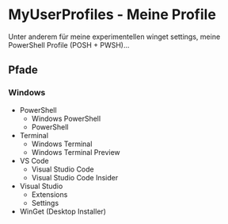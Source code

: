 # MyUserProfiles - Meine Profile

Unter anderem für meine experimentellen winget settings, meine PowerShell Profile (POSH + PWSH)...

## Pfade
### Windows

- PowerShell
    - Windows PowerShell
    - PowerShell
- Terminal
    - Windows Terminal
    - Windows Terminal Preview
- VS Code
    - Visual Studio Code
    - Visual Studio Code Insider
- Visual Studio
    - Extensions
    - Settings
- WinGet (Desktop Installer)